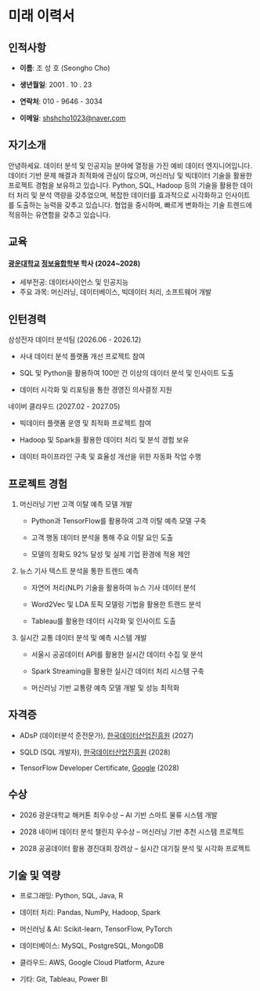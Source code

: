 # 미래 이력서

## 인적사항
- **이름**: 조 성 호 (Seongho Cho)

- **생년월일**: 2001 . 10 . 23

- **연락처**: 010 - 9646 - 3034

- **이메일**: shshcho1023@naver.com


## 자기소개
 안녕하세요. 데이터 분석 및 인공지능 분야에 열정을 가진 예비 데이터 엔지니어입니다. 데이터 기반 문제 해결과 최적화에 관심이 많으며, 머신러닝 및 빅데이터 기술을 활용한 프로젝트 경험을 보유하고 있습니다. Python, SQL, Hadoop 등의 기술을 활용한 데이터 처리 및 분석 역량을 갖추었으며, 복잡한 데이터를 효과적으로 시각화하고 인사이트를 도출하는 능력을 갖추고 있습니다. 협업을 중시하며, 빠르게 변화하는 기술 트렌드에 적응하는 유연함을 갖추고 있습니다. 



## 교육
#### [광운대학교](https://www.kw.ac.kr/ko/) [정보융합학부](https://ic.kw.ac.kr/main/main.php) 학사 (2024~2028)
- 세부전공: 데이터사이언스 및 인공지능
- 주요 과목: 머신러닝, 데이터베이스, 빅데이터 처리, 소프트웨어 개발


## 인턴경력
삼성전자 데이터 분석팀 (2026.06 - 2026.12)

- 사내 데이터 분석 플랫폼 개선 프로젝트 참여

- SQL 및 Python을 활용하여 100만 건 이상의 데이터 분석 및 인사이트 도출

- 데이터 시각화 및 리포팅을 통한 경영진 의사결정 지원

네이버 클라우드 (2027.02 - 2027.05)

- 빅데이터 플랫폼 운영 및 최적화 프로젝트 참여

- Hadoop 및 Spark을 활용한 데이터 처리 및 분석 경험 보유

- 데이터 파이프라인 구축 및 효율성 개선을 위한 자동화 작업 수행


## 프로젝트 경험
1) 머신러닝 기반 고객 이탈 예측 모델 개발

    - Python과 TensorFlow를 활용하여 고객 이탈 예측 모델 구축

    - 고객 행동 데이터 분석을 통해 주요 이탈 요인 도출

    - 모델의 정확도 92% 달성 및 실제 기업 환경에 적용 제안

2) 뉴스 기사 텍스트 분석을 통한 트렌드 예측

    - 자연어 처리(NLP) 기술을 활용하여 뉴스 기사 데이터 분석

    - Word2Vec 및 LDA 토픽 모델링 기법을 활용한 트렌드 분석

    - Tableau를 활용한 데이터 시각화 및 인사이트 도출

3) 실시간 교통 데이터 분석 및 예측 시스템 개발

    - 서울시 공공데이터 API를 활용한 실시간 데이터 수집 및 분석

    - Spark Streaming을 활용한 실시간 데이터 처리 시스템 구축

    - 머신러닝 기반 교통량 예측 모델 개발 및 성능 최적화

## 자격증
- ADsP (데이터분석 준전문가), [한국데이터산업진흥원](https://www.kdata.or.kr/) (2027)

- SQLD (SQL 개발자), [한국데이터산업진흥원](https://www.kdata.or.kr/) (2028)

- TensorFlow Developer Certificate, [Google](https://about.google/intl/ko_ALL/) (2028)

## 수상
- 2026 광운대학교 해커톤 최우수상 – AI 기반 스마트 물류 시스템 개발

- 2028 네이버 데이터 분석 챌린지 우수상 – 머신러닝 기반 추천 시스템 프로젝트

- 2028 공공데이터 활용 경진대회 장려상 – 실시간 대기질 분석 및 시각화 프로젝트

## 기술 및 역량

- 프로그래밍: Python, SQL, Java, R

- 데이터 처리: Pandas, NumPy, Hadoop, Spark

- 머신러닝 & AI: Scikit-learn, TensorFlow, PyTorch

- 데이터베이스: MySQL, PostgreSQL, MongoDB

- 클라우드: AWS, Google Cloud Platform, Azure

- 기타: Git, Tableau, Power BI
